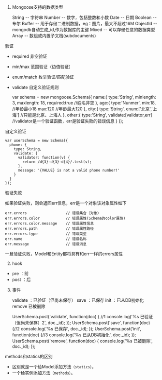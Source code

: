 1. Mongoose支持的数据类型

    String        --   字符串
    Number        --   数字，包括整数和小数
    Date          --   日期
    Boolean       --   布尔
    Buffer        --   用于存储二进制数据，eg：图片，最大不超过16M
    ObjectId      --   mongodb自动生成_id,作为数据库的主键
    Mixed         --   可以存储任意的数据类型
    Array         --   数组或内置子文档(subdocuments)

验证

- required 非空验证
- min/max 范围验证（边值验证）
- enum/match 枚举验证/匹配验证
- validate 自定义验证规则

	var schema = new mongoose.Schema({
	    name:{
	        type:'String',
	        minlength: 3,
        	maxlength: 18,
	        required:true //姓名非空
	      },
	      age:{
	        type:'Nunmer',
	        min:18,       //年龄最小18
	        max:120       //年龄最大120
	      },
	      city:{
	        type:'String',
	        enum:['北京','上海']  //只能是北京、上海人
	      },
	      other:{
	        type:'String',
	        validate:[validator,err]  //validator是一个验证函数，err是验证失败的错误信息
	      }
	});

自定义验证

	var userSchema = new Schema({
	  phone: {
	    type: String,
	    validate: {
	      validator: function(v) {
	        return /d{3}-d{3}-d{4}/.test(v);
	      },
	      message: '{VALUE} is not a valid phone number!'
	    }
	  }
	});

验证失败


如果验证失败，则会返回err信息，err是一个对象该对象属性如下

    err.errors                	// 错误集合（对象）
    err.errors.color          	// 错误属性(Schema的color属性)
    err.errors.color.message  	// 错误属性信息
    err.errors.path             // 错误属性路径
    err.errors.type             // 错误类型
    err.name                	// 错误名称
    err.message                 // 错误消息


一旦验证失败，Model和Entity都将具有和err一样的errors属性

2. hook

- pre  ：前
- post ：后

3. 事件

	validate ：已验证（但尚未保存）
	save ：已保存
	init ：已从DB初始化
	remove 已被删除

	UserSchema.post('validate', function(doc) { //1
	 console.log('%s 已验证（但尚未保存）2', doc._id);
	});
	UserSchema.post('save', function(doc) {//2
	console.log('%s 已保存', doc._id);
	});
	UserSchema.post('init', function(doc) {//3
	console.log('%s 已从DB初始化', doc._id);
	});
	UserSchema.post('remove', function(doc) {
	console.log('%s 已被删除', doc._id);
	});

methods和statics的区别

- 区别就是一个给Model添加方法`（statics）`，
- 一个给实例添加方法`（methods）`。
